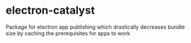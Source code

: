 # electron-catalyst
Package for electron app publishing which drastically decreases bundle size by caching the prerequisites for apps to work
